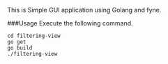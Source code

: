 This is Simple GUI application using Golang and fyne.

###Usage
Execute the following command.
```
cd filtering-view
go get
go build
./filtering-view
```